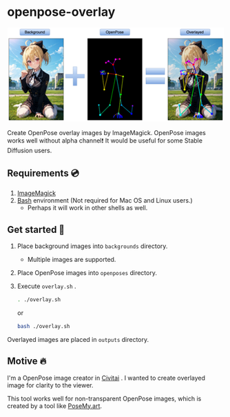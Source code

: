 # openpose-overlay

![title](./imgs/title.png)

Create OpenPose overlay images by ImageMagick.
OpenPose images works well without alpha channel❗
It would be useful for some Stable Diffusion users.

## Requirements 💿

1. [ImageMagick](https://imagemagick.org/index.php)
2. [Bash](https://www.gnu.org/software/bash/) environment (Not required for Mac OS and Linux users.)
   - Perhaps it will work in other shells as well.

## Get started 🚀

1. Place background images into `backgrounds` directory.
   - Multiple images are supported.
2. Place OpenPose images into `openposes` directory.
3. Execute `overlay.sh` .

   ```bash
   . ./overlay.sh
   ```

   or

   ```bash
   bash ./overlay.sh
   ```

Overlayed images are placed in `outputs` directory.

## Motive 🔥

I'm a OpenPose image creator in [Civitai](https://civitai.com/user/tenpa/models) .
I wanted to create overlayed image for clarity to the viewer.

This tool works well for non-transparent OpenPose images,
which is created by a tool like [PoseMy.art](https://posemy.art/).

